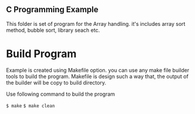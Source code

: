 ## C Programming Example
This folder is set of program for the Array handling. it's includes array sort method, bubble sort, library seach etc.

# Build Program
Example is created using Makefile option. you can use any make file builder tools to build the program.
Makefile is design such a way that, the output of the builder will be copy to build directory. 

Use following command to build the program

`$ make`
`$ make clean`
	
